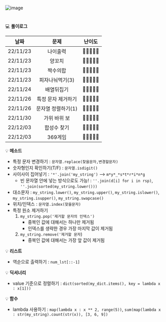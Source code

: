 
![image](https://user-images.githubusercontent.com/80023660/203708906-ef2e47b2-607b-41b0-ad7f-8b7597b9089a.png)
# 




💻 **풀이로그**

|   날짜   |    문제     |     난이도    |
|:--------:|:-------------:|:-----------:|
| 22/11/23 | 나이출력 | 🔹🔹🔹🔹🔹
| 22/11/23 | 양꼬치 | 🔹🔹🔹🔹🔹
| 22/11/23 | 짝수의합 | 🔹🔹🔹🔹🔹
| 22/11/23 | 피자나눠먹기(3) | 🔹🔹🔹🔹🔹
| 22/11/24 | 배열뒤집기 | 🔹🔹🔹🔹🔹
| 22/11/26 | 특정 문자 제거하기 | 🔹🔹🔹🔹🔹
| 22/11/26 | 문자열 정렬하기(1) | 🔹🔹🔹🔹🔹
| 22/11/30 | 가위 바위 보 | 🔹🔹🔹🔹🔹
| 22/12/03 | 합성수 찾기 | 🔹🔹🔹🔹🔹
| 22/12/03 | 369게임 | 🔹🔹🔹🔹🔹

💡 **메소드**
- 특정 문자 변경하기 : `문자열.replace(찾을문자,변경할문자)`
- 숫자형인지 확인하기(T/F) : `문자열.isdigit()`
- 사이사이 집어넣기 : `'*'.join('my_string')` --> `m*y*_*s*t*r*i*n*g`
  - 빈 문자열 안에 넣는 방식으로도 가능! : `''.join(d[i] for i in rsp)`, `''.join(sorted(my_string.lower()))`
- 대소문자 : `my_string.lower()`, `my_string.upper()`, `my_string.islower()`, `my_string.isupper()`, `my_string.swapcase()`
- 위치/인덱스 : `문자열.index(찾을문자)`
- 특정 원소 제거하기
  1. `my_string.pop('제거할 문자의 인덱스')`
      - 중복인 값에 대해서는 하나만 제거됨
      - 인덱스를 생략한 경우 가장 마지막 값이 제거됨
  2. `my_string.remove('제거할 문자`)
      - 중복인 값에 대해서는 가장 앞 값이 제거됨



💡 **리스트**
- 역순으로 출력하기 : `num_lst[::-1]`


💡 **딕셔너리**
- value 기준으로 정렬하기 : `dict(sorted(my_dict.items(), key = lambda x : x[1]))`


💡 **함수**
- lambda 사용하기 : `map(lambda x : x ** 2, range(5))`, `sum(map(lambda x : str(my_string).count(str(x)), [3, 6, 9])`






